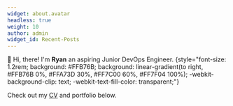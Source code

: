```yaml
---
widget: about.avatar
headless: true
weight: 10
author: admin
widget_id: Recent-Posts
---
```

👋 Hi, there! I'm **Ryan** an aspiring Junior DevOps Engineer.
{style="font-size: 1.2rem; background: #FFB76B; background: linear-gradient(to right, #FFB76B 0%, #FFA73D 30%, #FF7C00 60%, #FF7F04 100%); -webkit-background-clip: text; -webkit-text-fill-color: transparent;"}

Check out my [](/about/)[CV](/about/) and portfolio below.
